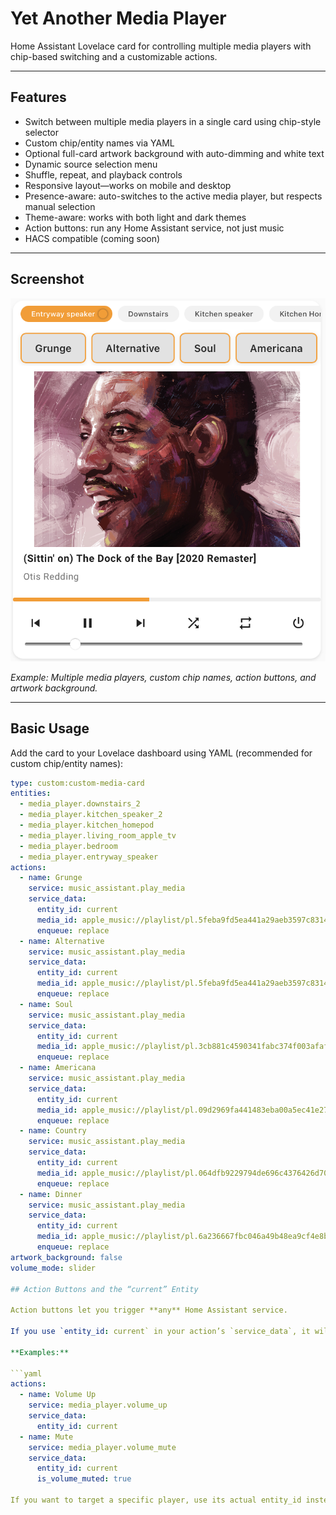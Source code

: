 # Yet Another Media Player

Home Assistant Lovelace card for controlling multiple media players with chip-based switching and a customizable actions.

---

## Features

- Switch between multiple media players in a single card using chip-style selector
- Custom chip/entity names via YAML
- Optional full-card artwork background with auto-dimming and white text
- Dynamic source selection menu
- Shuffle, repeat, and playback controls
- Responsive layout—works on mobile and desktop
- Presence-aware: auto-switches to the active media player, but respects manual selection
- Theme-aware: works with both light and dark themes
- Action buttons: run any Home Assistant service, not just music
- HACS compatible (coming soon)

---

## Screenshot

![Yet Another Media Player screenshot](assets/screenshot1.png)

*Example: Multiple media players, custom chip names, action buttons, and artwork background.*

---

## Basic Usage

Add the card to your Lovelace dashboard using YAML (recommended for custom chip/entity names):

```yaml
type: custom:custom-media-card
entities:
  - media_player.downstairs_2
  - media_player.kitchen_speaker_2
  - media_player.kitchen_homepod
  - media_player.living_room_apple_tv
  - media_player.bedroom
  - media_player.entryway_speaker
actions:
  - name: Grunge
    service: music_assistant.play_media
    service_data:
      entity_id: current
      media_id: apple_music://playlist/pl.5feba9fd5ea441a29aeb3597c8314384
      enqueue: replace
  - name: Alternative
    service: music_assistant.play_media
    service_data:
      entity_id: current
      media_id: apple_music://playlist/pl.5feba9fd5ea441a29aeb3597c8314384
      enqueue: replace
  - name: Soul
    service: music_assistant.play_media
    service_data:
      entity_id: current
      media_id: apple_music://playlist/pl.3cb881c4590341fabc374f003afaf2b4
      enqueue: replace
  - name: Americana
    service: music_assistant.play_media
    service_data:
      entity_id: current
      media_id: apple_music://playlist/pl.09d2969fa441483eba00a5ec41e279eb
      enqueue: replace
  - name: Country
    service: music_assistant.play_media
    service_data:
      entity_id: current
      media_id: apple_music://playlist/pl.064dfb9229794de696c4376426d709ac
      enqueue: replace
  - name: Dinner
    service: music_assistant.play_media
    service_data:
      entity_id: current
      media_id: apple_music://playlist/pl.6a236667fbc046a49b48ea9cf4e8b639
      enqueue: replace
artwork_background: false
volume_mode: slider

## Action Buttons and the “current” Entity

Action buttons let you trigger **any** Home Assistant service.

If you use `entity_id: current` in your action’s `service_data`, it will **automatically target the currently selected media player** in the card UI.

**Examples:**

```yaml
actions:
  - name: Volume Up
    service: media_player.volume_up
    service_data:
      entity_id: current
  - name: Mute
    service: media_player.volume_mute
    service_data:
      entity_id: current
      is_volume_muted: true

If you want to target a specific player, use its actual entity_id instead of current.                  